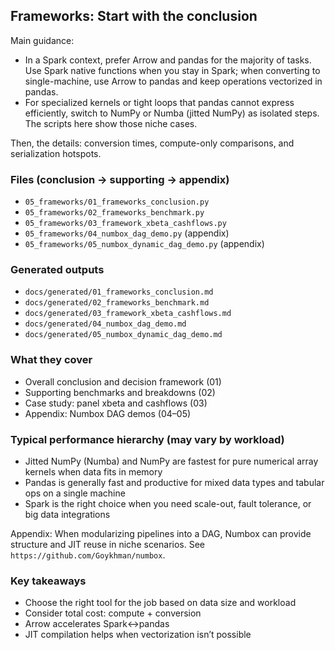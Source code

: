 ## Frameworks: Start with the conclusion

Main guidance:

- In a Spark context, prefer Arrow and pandas for the majority of tasks. Use Spark native functions when you stay in Spark; when converting to single-machine, use Arrow to pandas and keep operations vectorized in pandas.
- For specialized kernels or tight loops that pandas cannot express efficiently, switch to NumPy or Numba (jitted NumPy) as isolated steps. The scripts here show those niche cases.

Then, the details: conversion times, compute-only comparisons, and serialization hotspots.

### Files (conclusion → supporting → appendix)
- `05_frameworks/01_frameworks_conclusion.py`
- `05_frameworks/02_frameworks_benchmark.py`
- `05_frameworks/03_framework_xbeta_cashflows.py`
- `05_frameworks/04_numbox_dag_demo.py` (appendix)
- `05_frameworks/05_numbox_dynamic_dag_demo.py` (appendix)

### Generated outputs
- `docs/generated/01_frameworks_conclusion.md`
- `docs/generated/02_frameworks_benchmark.md`
- `docs/generated/03_framework_xbeta_cashflows.md`
- `docs/generated/04_numbox_dag_demo.md`
- `docs/generated/05_numbox_dynamic_dag_demo.md`

### What they cover
- Overall conclusion and decision framework (01)
- Supporting benchmarks and breakdowns (02)
- Case study: panel xbeta and cashflows (03)
- Appendix: Numbox DAG demos (04–05)

### Typical performance hierarchy (may vary by workload)
- Jitted NumPy (Numba) and NumPy are fastest for pure numerical array kernels when data fits in memory
- Pandas is generally fast and productive for mixed data types and tabular ops on a single machine
- Spark is the right choice when you need scale-out, fault tolerance, or big data integrations
  
Appendix: When modularizing pipelines into a DAG, Numbox can provide structure and JIT reuse in niche scenarios. See `https://github.com/Goykhman/numbox`.

### Key takeaways
- Choose the right tool for the job based on data size and workload
- Consider total cost: compute + conversion
- Arrow accelerates Spark↔pandas
- JIT compilation helps when vectorization isn’t possible


